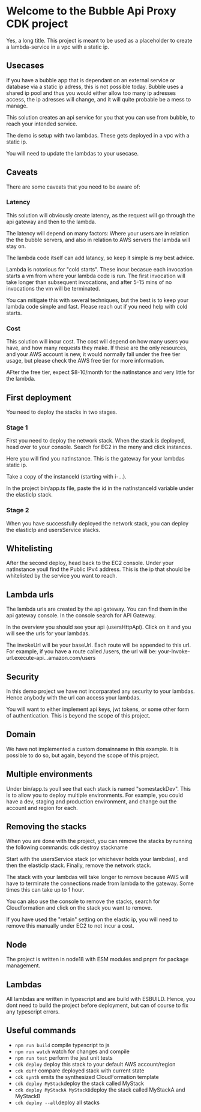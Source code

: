 # Welcome to the Bubble Api Proxy CDK project

Yes, a long title.
This project is meant to be used as a placeholder to create a lambda-service in a vpc with a static ip.

## Usecases

If you have a bubble app that is dependant on an external service or database via a static ip adress, this is not possible today.
Bubble uses a shared ip pool and thus you would either allow too many ip adresses access, the ip adresses will change, and it will quite probable be a mess to manage.

This solution creates an api service for you that you can use from bubble, to reach your intended service.

The demo is setup with two lambdas. These gets deployed in a vpc with a static ip.

You will need to update the lambdas to your usecase.

## Caveats

There are some caveats that you need to be aware of:

### Latency

This solution will obviously create latency, as the request will go through the api gateway and then to the lambda.

The latency will depend on many factors: Where your users are in relation the the bubble servers, and also in relation to AWS servers the lambda will stay on.

The lambda code itself can add latancy, so keep it simple is my best advice.

Lambda is notorious for "cold starts". These incur becasue each invocation starts a vm from where your lambda code is run. The first invocation will take longer than subsequent invocations, and after 5-15 mins of no invocations the vm will be terminated.

You can mitigate this with several techniques, but the best is to keep your lambda code simple and fast. Please reach out if you need help with cold starts.

### Cost

This solution will incur cost. The cost will depend on how many users you have, and how many requests they make.
If these are the only resources, and your AWS account is new, it would normally fall under the free tier usage, but please check the AWS free tier for more information.

AFter the free tier, expect $8-10/month for the natInstance and very little for the lambda.

## First deployment

You need to deploy the stacks in two stages.

### Stage 1

First you need to deploy the network stack. When the stack is deployed, head over to your console. Search for EC2 in the meny and click instances.

Here you will find you natInstance. This is the gateway for your lambdas static ip.

Take a copy of the instanceId (starting with i-...).

In the project bin/app.ts file, paste the id in the natInstanceId variable under the elasticIp stack.

### Stage 2

When you have successfully deployed the network stack, you can deploy the elasticIp and usersService stacks.

## Whitelisting

After the second deploy, head back to the EC2 console. Under your natInstance youll find the Public IPv4 address. This is the ip that should be whitelisted by the service you want to reach.

## Lambda urls

The lambda urls are created by the api gateway. You can find them in the api gateway console. In the console search for API Gateway.

In the overview you should see your api (usersHttpApi). Click on it and you will see the urls for your lambdas.

The invokeUrl will be your baseUrl. Each route will be appended to this url. For example, if you have a route called /users, the url will be: your-Invoke-url.execute-api...amazon.com/users

## Security

In this demo project we have not incorparated any security to your lambdas. Hence anybody with the url can access your lambdas.

You will want to either implement api keys, jwt tokens, or some other form of authentication. This is beyond the scope of this project.

## Domain

We have not implemented a custom domainname in this example. It is possible to do so, but again, beyond the scope of this project.

## Multiple environments

Under bin/app.ts youll see that each stack is named "somestackDev". This is to allow you to deploy multiple environments. For example, you could have a dev, staging and production environment, and change out the account and region for each.

## Removing the stacks

When you are done with the project, you can remove the stacks by running the following commands:
cdk destroy stackname

Start with the usersService stack (or whichever holds your lambdas), and then the elasticIp stack. Finally, remove the network stack.

The stack with your lambdas will take longer to remove because AWS will have to terminate the connections made from lambda to the gateway. Some times this can take up to 1 hour.

You can also use the console to remove the stacks, search for Cloudformation and click on the stack you want to remove.

If you have used the "retain" setting on the elastic ip, you will need to remove this manually under EC2 to not incur a cost.

## Node

The project is written in node18 with ESM modules and pnpm for package management.

## Lambdas

All lambdas are written in typescript and are build with ESBUILD.
Hence, you dont need to build the project before deployment, but can of course to fix any typescript errors.

## Useful commands

- `npm run build` compile typescript to js
- `npm run watch` watch for changes and compile
- `npm run test` perform the jest unit tests
- `cdk deploy` deploy this stack to your default AWS account/region
- `cdk diff` compare deployed stack with current state
- `cdk synth` emits the synthesized CloudFormation template
- `cdk deploy MyStack`deploy the stack called MyStack
- `cdk deploy MyStackA MyStackB`deploy the stack called MyStackA and MyStackB
- `cdk deploy --all`deploy all stacks
